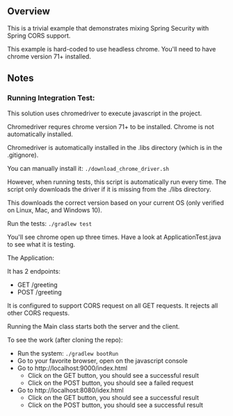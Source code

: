 ---
---
## Overview
This is a trivial example that demonstrates mixing Spring Security with Spring CORS support.

This example is hard-coded to use headless chrome. You'll need to have chrome version 71+ installed.

## Notes

### Running Integration Test:
This solution uses chromedriver to execute javascript in the project.

Chromedriver requres chrome version 71+ to be installed. Chrome is
not automatically installed.

Chromedriver is automatically installed in the .libs directory 
(which is in the .gitignore).

You can manually install it:
```./download_chrome_driver.sh```

However, when running tests, this script is automatically run every time.
The script only downloads the driver if it is missing from the ./libs 
directory.

This downloads the correct version based on your current OS (only
verified on Linux, Mac, and Windows 10).

Run the tests:
```./gradlew test```

You'll see chrome open up three times. Have a look at ApplicationTest.java to see what it is testing.

The Application:

It has 2 endpoints:
* GET /greeting
* POST /greeting

It is configured to support CORS request on all GET requests. It rejects all other CORS requests.

Running the Main class starts both the server and the client.

To see the work (after cloning the repo):
* Run the system:
```./gradlew bootRun```
* Go to your favorite browser, open on the javascript console
* Go to http://localhost:9000/index.html
  * Click on the GET button, you should see a successful result
  * Click on the POST button, you should see a failed request
* Go to http://localhost:8080/idex.html
  * Click on the GET button, you should see a successful result
  * Click on the POST button, you should see a successful result

